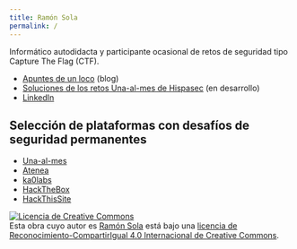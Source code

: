 ```yaml
---
title: Ramón Sola
permalink: /
---
```


Informático autodidacta y participante ocasional de retos de seguridad tipo Capture The Flag (CTF).

- [Apuntes de un loco](https://geeks.ms/rsola) (blog)
- [Soluciones de los retos Una-al-mes de Hispasec](https://rsola.github.io/writeups-unaalmes/) (en desarrollo)
- [LinkedIn](https://www.linkedin.com/in/ramon-sola-morales/)

## Selección de plataformas con desafíos de seguridad permanentes

- [Una-al-mes](https://unaalmes.hispasec.com)
- [Atenea](https://atenea.ccn-cert.cni.es)
- [ka0labs](https://challenges.ka0labs.org)
- [HackTheBox](https://www.hackthebox.eu)
- [HackThisSite](https://www.hackthissite.org)

<a rel="license" href="http://creativecommons.org/licenses/by-sa/4.0/"><img alt="Licencia de Creative Commons" style="border-width:0" src="https://i.creativecommons.org/l/by-sa/4.0/88x31.png" /></a><br />Esta obra cuyo autor es <a xmlns:cc="http://creativecommons.org/ns#" href="https://rsola.github.io" property="cc:attributionName" rel="cc:attributionURL">Ramón Sola</a> está bajo una <a rel="license" href="http://creativecommons.org/licenses/by-sa/4.0/">licencia de Reconocimiento-CompartirIgual 4.0 Internacional de Creative Commons</a>.
